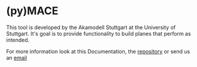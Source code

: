 # (py)MACE

This tool is developed by the Akamodell Stuttgart at the University of Stuttgart. It's goal is to provide functionality to build planes that perform as intended. 


For more information look at this Documentation, the [repository]() or send us an [email](mail@akamodell.de)